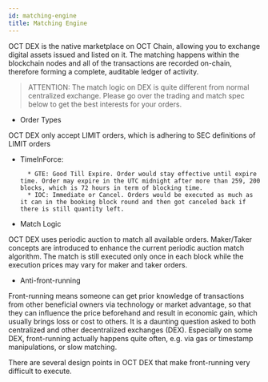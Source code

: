 ```yaml
---
id: matching-engine
title: Matching Engine
---
```


OCT DEX is the native marketplace on OCT Chain, allowing you to exchange digital assets issued and listed on it.
The matching happens within the blockchain nodes and all of the transactions are recorded on-chain, therefore forming a complete, auditable ledger of activity.

> ATTENTION: The match logic on DEX is quite different from normal centralized exchange.
> Please go over the trading and match spec below to get the best interests for your orders.

- Order Types

OCT DEX only accept LIMIT orders, which is adhering to SEC definitions of LIMIT orders

- TimeInForce:

      	* GTE: Good Till Expire. Order would stay effective until expire time. Order may expire in the UTC midnight after more than 259, 200 blocks, which is 72 hours in term of blocking time.
      	* IOC: Immediate or Cancel. Orders would be executed as much as it can in the booking block round and then got canceled back if there is still quantity left.

- Match Logic

OCT DEX uses periodic auction to match all available orders. Maker/Taker concepts are introduced to enhance the current periodic auction match algorithm. The match is still executed only once in each block while the execution prices may vary for maker and taker orders.

- Anti-front-running

Front-running means someone can get prior knowledge of transactions from other beneficial owners via technology or market advantage, so that they can influence the price beforehand and result in economic gain, which usually brings loss or cost to others. It is a daunting question asked to both centralized and other decentralized exchanges (DEX). Especially on some DEX, front-running actually happens quite often, e.g. via gas or timestamp manipulations, or slow matching.

There are several design points in OCT DEX that make front-running very difficult to execute.
